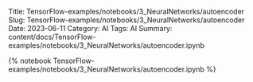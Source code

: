 Title: TensorFlow-examples/notebooks/3_NeuralNetworks/autoencoder
Slug: TensorFlow-examples/notebooks/3_NeuralNetworks/autoencoder
Date: 2023-06-11
Category: AI
Tags: AI
Summary: content/docs/TensorFlow-examples/notebooks/3_NeuralNetworks/autoencoder.ipynb

{% notebook TensorFlow-examples/notebooks/3_NeuralNetworks/autoencoder.ipynb %}